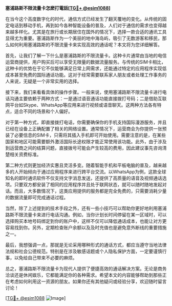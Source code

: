 **塞浦路斯不限流量卡怎麽打電話[[TG💪+ @esim1088](https://t.me/s/esim1088)]**

在当今这个高度数字化的时代，通信方式已经发生了翻天覆地的变化。从传统的固定电话到移动手机，再到如今各种智能设备的普及，人们对于通信的需求也变得越来越多样化。尤其是在旅行或长期居住在国外的情况下，选择一款合适的通讯工具显得尤为重要。塞浦路斯作为一个美丽的地中海岛屿，吸引了无数游客和移民，那么如何利用塞浦路斯的不限流量卡来实现高效的通话呢？本文将为您详细解答。

首先，让我们了解一下什么是塞浦路斯的不限流量卡。这种卡片通常由当地的电信运营商提供，用户购买后可以享受无限量的数据流量服务。与传统的SIM卡相比，这种卡的优势在于它不仅能够满足日常上网需求，还能通过特定的应用程序实现低成本甚至免费的国际通话功能。这对于经常需要联系家人朋友或者处理工作事务的人来说，无疑是一个非常实用的选择。

接下来，我们来看看具体的操作步骤。一般来说，使用塞浦路斯不限流量卡进行电话沟通主要依赖于两种方式：一是通过语音通话功能直接拨打号码；二是借助互联网平台如Skype、WhatsApp等应用来进行视频或语音聊天。这两种方法各有特点，适合不同的场景和个人偏好。

对于第一种方式，即直接拨打电话，你需要确保你的手机支持国际漫游服务，并且已经在设备上正确配置了相关的网络设置。通常情况下，运营商会为你提供一张预装了必要信息的SIM卡，只需将其插入手机即可开始使用。需要注意的是，在某些国家和地区可能需要额外激活国际长途权限才能正常使用该功能。此外，由于涉及到运营商之间的结算问题，直接拨号可能会产生较高的费用，因此建议事先咨询清楚相关资费标准。

第二种方式则更加经济实惠且灵活多变。随着智能手机和平板电脑的普及，越来越多的人开始倾向于通过应用程序来进行跨平台交流。以WhatsApp为例，这款全球知名的即时通讯软件不仅支持文字消息发送，还提供了高质量的语音及视频通话选项。只要双方都安装了相同的应用程序并且处于联网状态，就可以随时随地发起对话。而且，大多数情况下，这类应用提供的服务都是完全免费的，只需要消耗少量的数据流量即可完成通话过程。

当然，除了上述提到的技术手段之外，还有一些小技巧可以帮助你更好地利用塞浦路斯不限流量卡来进行电话沟通。例如，当你计划长时间停留在某一区域时，可以选择购买本地号码绑定到你的账户中，这样不仅可以降低通话成本，也能让对方更容易找到你。另外，定期检查账户余额以及及时充值也是避免意外断线的重要措施之一。

最后，我想强调一点，那就是无论采用哪种形式的通话方式，都应当遵守当地法律法规和社会公德规范。特别是在涉及敏感话题或个人隐私保护方面，一定要谨慎行事，以免给自己带来不必要的麻烦。

总之，塞浦路斯不限流量卡为现代人提供了便捷高效的通话解决方案。无论是商务洽谈还是休闲娱乐，它都能满足你的各种需求。希望本文的内容能够帮助到那些正在考虑如何利用这一资源的朋友。如果你还有其他疑问或经验分享，欢迎随时留言讨论！

[[TG💪+ @esim1088](https://t.me/s/esim1088) ![Image](https://i.postimg.cc/4NQfJmqS/Snipaste-2025-05-13-00-14-12.png)]